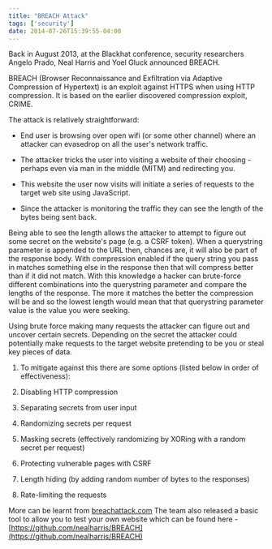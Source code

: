```yaml
---
title: "BREACH Attack"
tags: ['security']
date: 2014-07-26T15:39:55-04:00
---
```

Back in August 2013, at the Blackhat conference, security researchers Angelo Prado, Neal Harris and Yoel Gluck announced BREACH.
<!--more-->
BREACH (Browser Reconnaissance and Exfiltration via Adaptive Compression of Hypertext) is an exploit against HTTPS when using HTTP compression. It is based on the earlier discovered compression exploit, CRIME.

The attack is relatively straightforward:

* End user is browsing over open wifi (or some other channel) where an attacker can evasedrop on all the user's network traffic.

* The attacker tricks the user into visiting a website of their choosing - perhaps even via man in the middle (MITM) and redirecting you.

* This website the user now visits will initiate a series of requests to the target web site using JavaScript.

* Since the attacker is monitoring the traffic they can see the length of the bytes being sent back.

Being able to see the length allows the attacker to attempt to figure out some secret on the website's page (e.g. a CSRF token). When a querystring parameter is appended to the URL then, chances are, it will also be part of the response body. With compression enabled if the query string you pass in matches something else in the response then that will compress better than if it did not match. With this knowledge a hacker can brute-force different combinations into the querystring parameter and compare the lengths of the response. The more it matches the better the compression will be and so the lowest length would mean that that querystring parameter value is the value you were seeking.

Using brute force making many requests the attacker can figure out and uncover certain secrets. Depending on the secret the attacker could potentially make requests to the target website pretending to be you or steal key pieces of data.

1. To mitigate against this there are some options (listed below in order of effectiveness):

2. Disabling HTTP compression

3. Separating secrets from user input

4. Randomizing secrets per request

5. Masking secrets (effectively randomizing by XORing with a random secret per request)

6. Protecting vulnerable pages with CSRF

7. Length hiding (by adding random number of bytes to the responses)

8. Rate-limiting the requests

More can be learnt from [breachattack.com](http://www.breachattack.com/) The team also released a basic tool to allow you to test your own website which can be found here - [https://github.com/nealharris/BREACH](https://github.com/nealharris/BREACH)

